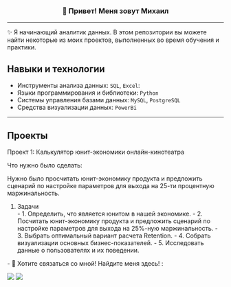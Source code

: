<h3 align="center">👋 Привет! Меня зовут Михаил</h3>
<p align="center">
  
</p>

 <!-- About section -->

---
✨ Я начинающий аналитик данных. В этом репозитории вы можете найти некоторые из моих проектов, выполненных во время обучения и практики. 
## Навыки и технологии
- Инструменты анализа данных: ``SQL``, ``Excel``: 
- Языки программирования и библиотеки: ``Python`` 
- Системы управления базами данных: ``MySQL``, ``PostgreSQL``
- Средства визуализации данных: ``PowerBi`` 
----- 
## Проекты
<p> Проект 1: Калькулятор юнит-экономики онлайн-кинотеатра</p>
<p>Что нужно было сделать:<p>
Нужно было просчитать юнит-экономику продукта и предложить сценарий по настройке параметров для выхода на 25-ти процентную маржинальность.
<ol>
  <li>Задачи </li>
- 1. Определить, что является юнитом в нашей экономике.
- 2. Посчитать юнит-экономику продукта и предложить сценарий по настройке параметров для выхода на 25%-ную маржинальность.
- 3. Выбрать оптимальный вариант расчета Retention. 
- 4. Собрать визуализации основных бизнес-показателей.
- 5. Исследовать данные о пользователях и их поведении.
</ol>
- 📣 Хотите связаться со мной! Найдите меня здесь! :<br/>
  
  <a href="https://instagram.com/mvalner"><img src="https://img.shields.io/badge/instagram-E4405F.svg?style=for-the-badge&logo=instagram&logoColor=white"/></a>
  <a href="https://linkedin.com/in/mihail-valner-49a753b2"><img src="https://img.shields.io/badge/linkedin-0077B5.svg?style=for-the-badge&logo=linkedin&logoColor=white"/></a>
